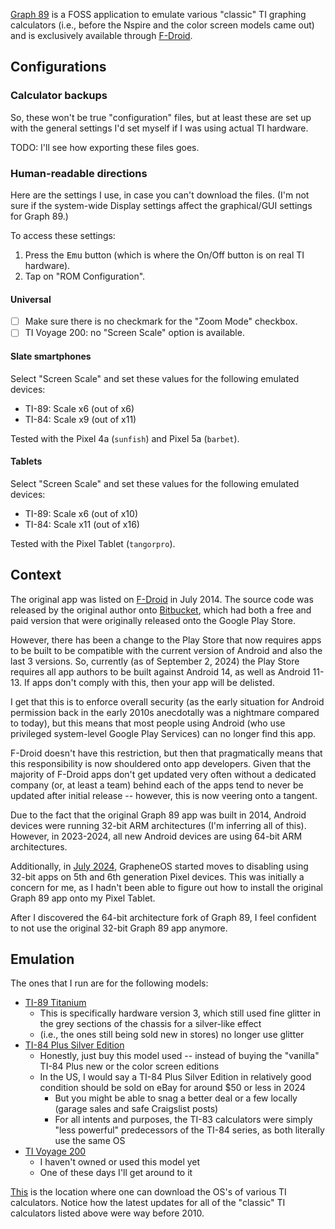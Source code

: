 [Graph 89](https://github.com/eanema/graph89) is a FOSS application to emulate
various "classic" TI graphing calculators (i.e., before the Nspire and the color
screen models came out) and is exclusively available through
[F-Droid](https://f-droid.org/en/packages/com.eanema.graph89/).

## Configurations
### Calculator backups
So, these won't be true "configuration" files, but at least these are set up
with the general settings I'd set myself if I was using actual TI hardware.

TODO: I'll see how exporting these files goes.

### Human-readable directions
Here are the settings I use, in case you can't download the files.  (I'm not
sure if the system-wide Display settings affect the graphical/GUI settings for
Graph 89.)

To access these settings:

1.  Press the <kbd>Emu</kbd> button (which is where the On/Off button is on real TI hardware).
2.  Tap on "ROM Configuration".

#### Universal
* [ ] Make sure there is no checkmark for the "Zoom Mode" checkbox.
* [ ] TI Voyage 200: no "Screen Scale" option is available.

#### Slate smartphones
Select "Screen Scale" and set these values for the following emulated devices:
* TI-89: Scale x6 (out of x6)
* TI-84: Scale x9 (out of x11)

Tested with the Pixel 4a (`sunfish`) and Pixel 5a (`barbet`).

#### Tablets
Select "Screen Scale" and set these values for the following emulated devices:
* TI-89: Scale x6 (out of x10)
* TI-84: Scale x11 (out of x16)

Tested with the Pixel Tablet (`tangorpro`).

## Context

The original app was listed on [F-Droid](https://f-droid.org/en/packages/com.Bisha.TI89EmuDonation/)
in July 2014.  The source code was released by the original author onto
[Bitbucket](https://bitbucket.org/dhashoandroid/graph89-free/src/master/), which
had both a free and paid version that were originally released onto the Google
Play Store.

However, there has been a change to the Play Store that now requires apps to be
built to be compatible with the current version of Android and also the last 3
versions.  So, currently (as of September 2, 2024) the Play Store requires all
app authors to be built against Android 14, as well as Android 11-13.  If apps
don't comply with this, then your app will be delisted.

I get that this is to enforce overall security (as the early situation for 
Android permission back in the early 2010s anecdotally was a nightmare compared
to today), but this means that most people using Android (who use privileged
system-level Google Play Services) can no longer find this app.

F-Droid doesn't have this restriction, but then that pragmatically means that
this responsibility is now shouldered onto app developers.  Given that the
majority of F-Droid apps don't get updated very often without a dedicated
company (or, at least a team) behind each of the apps tend to never be updated
after initial release -- however, this is now veering onto a tangent.

Due to the fact that the original Graph 89 app was built in 2014, Android
devices were running 32-bit ARM architectures (I'm inferring all of this).
However, in 2023-2024, all new Android devices are using 64-bit ARM
architectures.

Additionally, in
[July 2024](https://discuss.grapheneos.org/d/14004-phasing-out-32-bit-only-app-support-for-older-devices-too),
GrapheneOS started moves to disabling using 32-bit apps on 5th and 6th
generation Pixel devices.  This was initially a concern for me, as I hadn't been
able to figure out how to install the original Graph 89 app onto my Pixel
Tablet.

After I discovered the 64-bit architecture fork of Graph 89, I feel confident to
not use the original 32-bit Graph 89 app anymore.

## Emulation

The ones that I run are for the following models:

* [TI-89 Titanium](https://en.wikipedia.org/wiki/TI-89_series#TI-89_Titanium)
    * This is specifically hardware version 3, which still used fine glitter in the grey sections of the chassis for a silver-like effect
    * (i.e., the ones still being sold new in stores) no longer use glitter
* [TI-84 Plus Silver Edition](https://en.wikipedia.org/wiki/TI-84_Plus_series#TI-84_Plus_Silver_Edition)
    * Honestly, just buy this model used -- instead of buying the "vanilla" TI-84 Plus new or the color screen editions
    * In the US, I would say a TI-84 Plus Silver Edition in relatively good condition should be sold on eBay for around $50 or less in 2024
        * But you might be able to snag a better deal or a few locally (garage sales and safe Craigslist posts)
        * For all intents and purposes, the TI-83 calculators were simply "less powerful" predecessors of the TI-84 series, as both literally use the same OS
* [TI Voyage 200](https://en.wikipedia.org/wiki/TI-92_series#Voyage_200)
    * I haven't owned or used this model yet
    * One of these days I'll get around to it

[This](https://education.ti.com/en/software/search) is the location where one
can download the OS's of various TI calculators.  Notice how the latest updates
for all of the "classic" TI calculators listed above were way before 2010.

